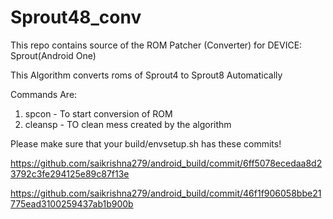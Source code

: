 # Sprout48_conv
This repo contains source of the ROM Patcher (Converter) for DEVICE: Sprout(Android One)

This Algorithm converts roms of Sprout4 to Sprout8 Automatically

Commands Are:
1) spcon - To start conversion of ROM
2) cleansp - TO clean mess created by the algorithm

Please make sure that your build/envsetup.sh has these commits!

https://github.com/saikrishna279/android_build/commit/6ff5078ecedaa8d23792c3fe294125e89c87f13e

https://github.com/saikrishna279/android_build/commit/46f1f906058bbe21775ead3100259437ab1b900b
